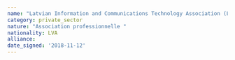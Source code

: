 ```yaml
---
name: "Latvian Information and Communications Technology Association (LIKTA) "
category: private_sector
nature: "Association professionnelle "
nationality: LVA
alliance: 
date_signed: '2018-11-12'
---
```

    